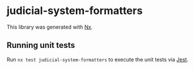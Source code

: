 <!-- gitbook-ignore -->

# judicial-system-formatters

This library was generated with [Nx](https://nx.dev).

## Running unit tests

Run `nx test judicial-system-formatters` to execute the unit tests via [Jest](https://jestjs.io).
